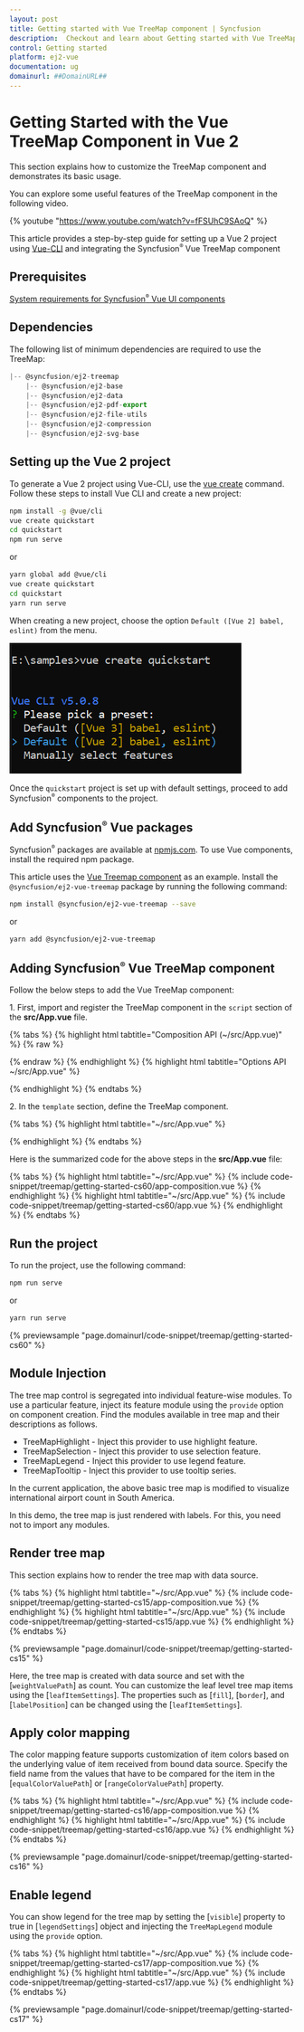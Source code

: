 ```yaml
---
layout: post
title: Getting started with Vue TreeMap component | Syncfusion
description:  Checkout and learn about Getting started with Vue TreeMap component of Syncfusion Essential JS 2 and more details.
control: Getting started 
platform: ej2-vue
documentation: ug
domainurl: ##DomainURL##
---
```


# Getting Started with the Vue TreeMap Component in Vue 2

This section explains how to customize the TreeMap component and demonstrates its basic usage.

You can explore some useful features of the TreeMap component in the following video.

{% youtube "https://www.youtube.com/watch?v=fFSUhC9SAoQ" %}

This article provides a step-by-step guide for setting up a Vue 2 project using [Vue-CLI](https://cli.vuejs.org/) and integrating the Syncfusion<sup style="font-size:70%">&reg;</sup> Vue TreeMap component

## Prerequisites

[System requirements for Syncfusion<sup style="font-size:70%">&reg;</sup> Vue UI components](https://ej2.syncfusion.com/vue/documentation/system-requirements/)

## Dependencies

The following list of minimum dependencies are required to use the TreeMap:

```javascript
|-- @syncfusion/ej2-treemap
    |-- @syncfusion/ej2-base
    |-- @syncfusion/ej2-data
    |-- @syncfusion/ej2-pdf-export
    |-- @syncfusion/ej2-file-utils
    |-- @syncfusion/ej2-compression
    |-- @syncfusion/ej2-svg-base
```

## Setting up the Vue 2 project

To generate a Vue 2 project using Vue-CLI, use the [vue create](https://cli.vuejs.org/#getting-started) command. Follow these steps to install Vue CLI and create a new project:

```bash
npm install -g @vue/cli
vue create quickstart
cd quickstart
npm run serve
```

or

```bash
yarn global add @vue/cli
vue create quickstart
cd quickstart
yarn run serve
```

When creating a new project, choose the option `Default ([Vue 2] babel, eslint)` from the menu.

![Vue 2 project](./images/vue2-terminal.png)

Once the `quickstart` project is set up with default settings, proceed to add Syncfusion<sup style="font-size:70%">&reg;</sup> components to the project.

## Add Syncfusion<sup style="font-size:70%">&reg;</sup> Vue packages

Syncfusion<sup style="font-size:70%">&reg;</sup> packages are available at [npmjs.com](https://www.npmjs.com/search?q=ej2-vue). To use Vue components, install the required npm package.

This article uses the [Vue Treemap component](https://www.syncfusion.com/vue-components/vue-treemap) as an example. Install the `@syncfusion/ej2-vue-treemap` package by running the following command:

```bash
npm install @syncfusion/ej2-vue-treemap --save
```
or

```bash
yarn add @syncfusion/ej2-vue-treemap
```

## Adding Syncfusion<sup style="font-size:70%">&reg;</sup> Vue TreeMap component

Follow the below steps to add the Vue TreeMap component:

1\. First, import and register the TreeMap component in the `script` section of the **src/App.vue** file. 

{% tabs %}
{% highlight html tabtitle="Composition API (~/src/App.vue)" %}
{% raw %}
<script setup>
import { TreeMapComponent as EjsTreemap } from "@syncfusion/ej2-vue-treemap";

const dataSource = [
            { Title: 'State wise International Airport count in South America', State: "Brazil", Count: 25 },
            { Title: 'State wise International Airport count in South America', State: "Colombia", Count: 12 },
            { Title: 'State wise International Airport count in South America', State: "Argentina", Count: 9 },
            { Title: 'State wise International Airport count in South America', State: "Ecuador", Count: 7 },
            { Title: 'State wise International Airport count in South America', State: "Chile", Count: 6 },
            { Title: 'State wise International Airport count in South America', State: "Peru", Count: 3 },
            { Title: 'State wise International Airport count in South America', State: "Venezuela", Count: 3 },
            { Title: 'State wise International Airport count in South America', State: "Bolivia", Count: 2 },
            { Title: 'State wise International Airport count in South America', State: "Paraguay", Count: 2 },
            { Title: 'State wise International Airport count in South America', State: "Uruguay", Count: 2 },
            { Title: 'State wise International Airport count in South America', State: "Falkland Islands",Count: 1 },
            { Title: 'State wise International Airport count in South America', State: "French Guiana", Count:1 },
            { Title: 'State wise International Airport count in South America', State: "Guyana", Count: 1 },
            { Title: 'State wise International Airport count in South America', State: "Suriname", Count: 1 },
];
const weightValuePath = 'Count';
const leafItemSettings: {
  labelPath: 'State',
};

</script>
{% endraw %}
{% endhighlight %}
{% highlight html tabtitle="Options API ~/src/App.vue" %}

<script>
import { TreeMapComponent } from "@syncfusion/ej2-vue-treemap";

export default {
name: "App",
  components: {
    'ejs-treemap': TreeMapComponent
  },
  data: function() {
    return {
        dataSource: [
            { Title: 'State wise International Airport count in South America', State: "Brazil", Count: 25 },
            { Title: 'State wise International Airport count in South America', State: "Colombia", Count: 12 },
            { Title: 'State wise International Airport count in South America', State: "Argentina", Count: 9 },
            { Title: 'State wise International Airport count in South America', State: "Ecuador", Count: 7 },
            { Title: 'State wise International Airport count in South America', State: "Chile", Count: 6 },
            { Title: 'State wise International Airport count in South America', State: "Peru", Count: 3 },
            { Title: 'State wise International Airport count in South America', State: "Venezuela", Count: 3 },
            { Title: 'State wise International Airport count in South America', State: "Bolivia", Count: 2 },
            { Title: 'State wise International Airport count in South America', State: "Paraguay", Count: 2 },
            { Title: 'State wise International Airport count in South America', State: "Uruguay", Count: 2 },
            { Title: 'State wise International Airport count in South America', State: "Falkland Islands",Count: 1 },
            { Title: 'State wise International Airport count in South America', State: "French Guiana", Count:1 },
            { Title: 'State wise International Airport count in South America', State: "Guyana", Count: 1 },
            { Title: 'State wise International Airport count in South America', State: "Suriname", Count: 1 },
        ],
        weightValuePath: 'Count',
        leafItemSettings: {
            labelPath: 'State',
        }
     }
  }
}
</script>

{% endhighlight %}
{% endtabs %}

2\. In the `template` section, define the TreeMap component.

{% tabs %}
{% highlight html tabtitle="~/src/App.vue" %}

<template>
    <div id="app">
        <ejs-treemap :dataSource='dataSource' :weightValuePath='weightValuePath' :leafItemSettings='leafItemSettings'></ejs-treemap>
    </div>
</template>

{% endhighlight %}
{% endtabs %}

Here is the summarized code for the above steps in the **src/App.vue** file:

{% tabs %}
{% highlight html tabtitle="~/src/App.vue" %}
{% include code-snippet/treemap/getting-started-cs60/app-composition.vue %}
{% endhighlight %}
{% highlight html tabtitle="~/src/App.vue" %}
{% include code-snippet/treemap/getting-started-cs60/app.vue %}
{% endhighlight %}
{% endtabs %}

## Run the project

To run the project, use the following command:

```bash
npm run serve
```

or

```bash
yarn run serve
```
{% previewsample "page.domainurl/code-snippet/treemap/getting-started-cs60" %}

## Module Injection

The tree map control is segregated into individual feature-wise modules. To use a particular feature, inject its feature module using the `provide` option on component creation. Find the modules available in tree map and their descriptions as follows.

* TreeMapHighlight - Inject this provider to use highlight feature.
* TreeMapSelection - Inject this provider to use selection feature.
* TreeMapLegend - Inject this provider to use legend feature.
* TreeMapTooltip - Inject this provider to use tooltip series.

In the current application, the above basic tree map is modified to visualize international airport count in South America.

In this demo, the tree map is just rendered with labels. For this, you need not to import any modules.

## Render tree map

This section explains how to render the tree map with data source.

{% tabs %}
{% highlight html tabtitle="~/src/App.vue" %}
{% include code-snippet/treemap/getting-started-cs15/app-composition.vue %}
{% endhighlight %}
{% highlight html tabtitle="~/src/App.vue" %}
{% include code-snippet/treemap/getting-started-cs15/app.vue %}
{% endhighlight %}
{% endtabs %}
        
{% previewsample "page.domainurl/code-snippet/treemap/getting-started-cs15" %}

Here, the tree map is created with data source and set with the [`weightValuePath`] as count. You can customize the leaf level tree map items using the [`leafItemSettings`]. The properties such as [`fill`], [`border`], and [`labelPosition`] can be changed using the [`leafItemSettings`].

## Apply color mapping

The color mapping feature supports customization of item colors based on the underlying value of item received from bound data source. Specify the field name from the values that have to be compared for the item in the [`equalColorValuePath`] or [`rangeColorValuePath`] property.

{% tabs %}
{% highlight html tabtitle="~/src/App.vue" %}
{% include code-snippet/treemap/getting-started-cs16/app-composition.vue %}
{% endhighlight %}
{% highlight html tabtitle="~/src/App.vue" %}
{% include code-snippet/treemap/getting-started-cs16/app.vue %}
{% endhighlight %}
{% endtabs %}
        
{% previewsample "page.domainurl/code-snippet/treemap/getting-started-cs16" %}

## Enable legend

You can show legend for the tree map by setting the [`visible`] property to true in [`legendSettings`] object and injecting the `TreeMapLegend` module using the `provide` option.

{% tabs %}
{% highlight html tabtitle="~/src/App.vue" %}
{% include code-snippet/treemap/getting-started-cs17/app-composition.vue %}
{% endhighlight %}
{% highlight html tabtitle="~/src/App.vue" %}
{% include code-snippet/treemap/getting-started-cs17/app.vue %}
{% endhighlight %}
{% endtabs %}
        
{% previewsample "page.domainurl/code-snippet/treemap/getting-started-cs17" %}
